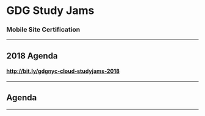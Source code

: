 # GDG Study Jams

### Mobile Site Certification

---
## 2018 Agenda
 
#### <a href="http://bit.ly/gdgnyc-cloud-studyjams-2018"> http://bit.ly/gdgnyc-cloud-studyjams-2018 </a>

---
## Agenda

---